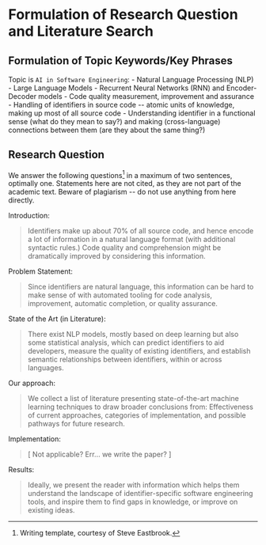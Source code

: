 Formulation of Research Question and Literature Search
==========================================================================================

Formulation of Topic Keywords/Key Phrases
------------------------------------------------------------------------------------------

Topic is `AI in Software Engineering`:
    - Natural Language Processing (NLP)
    - Large Language Models
    - Recurrent Neural Networks (RNN) and Encoder-Decoder models
    - Code quality measurement, improvement and assurance
    - Handling of identifiers in source code -- atomic units of knowledge, making up most
      of all source code
    - Understanding identifier in a functional sense (what do they mean to say?) and
      making (cross-language) connections between them (are they about the same thing?)

Research Question
------------------------------------------------------------------------------------------

We answer the following questions[^1] in a maximum of two sentences, optimally one.
Statements here are not cited, as they are not part of the academic text. Beware of
plagiarism -- do not use anything from here directly.

Introduction:
> Identifiers make up about 70% of all source code, and hence encode a lot of information
> in a natural language format (with additional syntactic rules.) Code quality and
> comprehension might be dramatically improved by considering this information.

Problem Statement:
> Since identifiers are natural language, this information can be hard to make sense of
> with automated tooling for code analysis, improvement, automatic completion, or quality
> assurance.

State of the Art (in Literature):
> There exist NLP models, mostly based on deep learning but also some statistical
> analysis, which can predict identifiers to aid developers, measure the quality of
> existing identifiers, and establish semantic relationships between identifiers, within
> or across languages.

Our approach:
> We collect a list of literature presenting state-of-the-art machine learning techniques
> to draw broader conclusions from: Effectiveness of current approaches, categories of
> implementation, and possible pathways for future research.

Implementation:
> [ Not applicable? Err... we write the paper? ]

Results:
> Ideally, we present the reader with information which helps them understand the
> landscape of identifier-specific software engineering tools, and inspire them to find
> gaps in knowledge, or improve on existing ideas.

[^1]: Writing template, courtesy of Steve Eastbrook.

